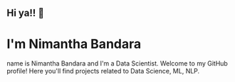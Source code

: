 ## Hi ya!! 👋

# I'm Nimantha Bandara

name is Nimantha Bandara and I'm a Data Scientist. Welcome to my GitHub profile! Here you'll find projects related to Data Science, ML, NLP.

<!--
**RNimantha/RNimantha** is a ✨ _special_ ✨ repository because its `README.md` (this file) appears on your GitHub profile.

Here are some ideas to get you started:

- 🔭 I’m currently working on ...
- 🌱 I’m currently learning ...
- 👯 I’m looking to collaborate on ...
- 🤔 I’m looking for help with ...
- 💬 Ask me about ...
- 📫 How to reach me: ...
- 😄 Pronouns: ...
- ⚡ Fun fact: ...
-->
